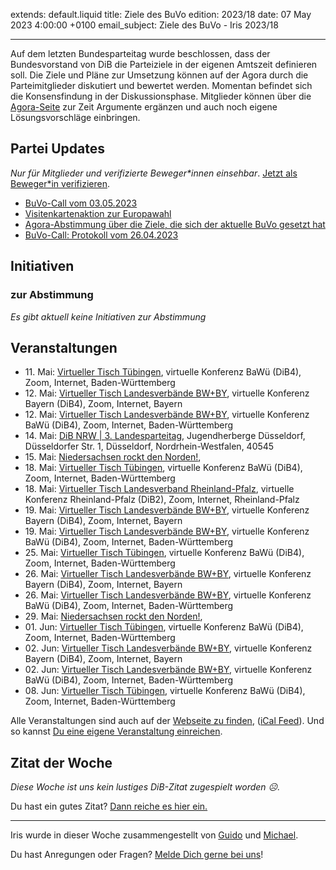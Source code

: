 
extends: default.liquid
title: Ziele des BuVo
edition: 2023/18
date: 07 May 2023 4:00:00 +0100
email_subject: Ziele des BuVo - Iris 2023/18

---
Auf dem letzten Bundesparteitag wurde beschlossen, dass der Bundesvorstand von DiB die Parteiziele in der eigenen Amtszeit definieren soll. Die Ziele und Pläne zur Umsetzung können auf der Agora durch die Parteimitglieder diskutiert und bewertet werden. Momentan befindet sich die Konsensfindung in der Diskussionsphase. Mitglieder können über die [Agora-Seite](https://abstimmen.dib.de/issue/11-konsensfindung-uber-die-ziele-des-buvo-bis-z-ende-der-amtszeit-kannst-du-diese-ziele-unterstutzen) zur Zeit Argumente ergänzen und auch noch eigene Lösungsvorschläge einbringen.


## Partei Updates

_Nur für Mitglieder und verifizierte Beweger\*innen einsehbar_. [Jetzt als Beweger\*in verifizieren](https://dib.de/bewegerin-werden/).

 - [BuVo-Call vom 03.05.2023](https://marktplatz.dib.de/t/buvo-call-vom-03-05-2023/39975)
 - [Visitenkartenaktion zur Europawahl](https://marktplatz.dib.de/t/visitenkartenaktion-zur-europawahl/39973)
 - [Agora-Abstimmung über die Ziele, die sich der aktuelle BuVo gesetzt hat](https://marktplatz.dib.de/t/agora-abstimmung-ueber-die-ziele-die-sich-der-aktuelle-buvo-gesetzt-hat/39971)
 - [BuVo-Call: Protokoll vom 26.04.2023](https://marktplatz.dib.de/t/buvo-call-protokoll-vom-26-04-2023/39966)

## Initiativen

### zur Abstimmung
_Es gibt aktuell keine Initiativen zur Abstimmung_

## Veranstaltungen

 - 11.&nbsp;Mai: [Virtueller Tisch Tübingen](https://dib.de/events/virtueller-tisch-tuebingen-2023-05-11/), virtuelle Konferenz BaWü (DiB4), Zoom, Internet, Baden-Württemberg
 - 12.&nbsp;Mai: [Virtueller Tisch Landesverbände BW+BY](https://dib.de/events/virtueller-tisch-landesverbaende-bwby-2-2023-05-12/), virtuelle Konferenz Bayern (DiB4), Zoom, Internet, Bayern
 - 12.&nbsp;Mai: [Virtueller Tisch Landesverbände BW+BY](https://dib.de/events/virtueller-tisch-landesverbaende-bwby-3-2023-05-12/), virtuelle Konferenz BaWü (DiB4), Zoom, Internet, Baden-Württemberg
 - 14.&nbsp;Mai: [DiB NRW | 3. Landesparteitag](https://dib.de/events/3-landesparteitag-von-dib-nrw/), Jugendherberge Düsseldorf, Düsseldorfer Str. 1, Düsseldorf, Nordrhein-Westfalen, 40545
 - 15.&nbsp;Mai: [Niedersachsen rockt den Norden!](https://dib.de/events/niedersachsen-call-2023-05-15/), 
 - 18.&nbsp;Mai: [Virtueller Tisch Tübingen](https://dib.de/events/virtueller-tisch-tuebingen-2023-05-18/), virtuelle Konferenz BaWü (DiB4), Zoom, Internet, Baden-Württemberg
 - 18.&nbsp;Mai: [Virtueller Tisch Landesverband Rheinland-Pfalz](https://dib.de/events/virtueller-tisch-landesverband-rheinland-pfalz-2023-05-18/), virtuelle Konferenz Rheinland-Pfalz (DiB2), Zoom, Internet, Rheinland-Pfalz
 - 19.&nbsp;Mai: [Virtueller Tisch Landesverbände BW+BY](https://dib.de/events/virtueller-tisch-landesverbaende-bwby-2-2023-05-19/), virtuelle Konferenz Bayern (DiB4), Zoom, Internet, Bayern
 - 19.&nbsp;Mai: [Virtueller Tisch Landesverbände BW+BY](https://dib.de/events/virtueller-tisch-landesverbaende-bwby-3-2023-05-19/), virtuelle Konferenz BaWü (DiB4), Zoom, Internet, Baden-Württemberg
 - 25.&nbsp;Mai: [Virtueller Tisch Tübingen](https://dib.de/events/virtueller-tisch-tuebingen-2023-05-25/), virtuelle Konferenz BaWü (DiB4), Zoom, Internet, Baden-Württemberg
 - 26.&nbsp;Mai: [Virtueller Tisch Landesverbände BW+BY](https://dib.de/events/virtueller-tisch-landesverbaende-bwby-2-2023-05-26/), virtuelle Konferenz Bayern (DiB4), Zoom, Internet, Bayern
 - 26.&nbsp;Mai: [Virtueller Tisch Landesverbände BW+BY](https://dib.de/events/virtueller-tisch-landesverbaende-bwby-3-2023-05-26/), virtuelle Konferenz BaWü (DiB4), Zoom, Internet, Baden-Württemberg
 - 29.&nbsp;Mai: [Niedersachsen rockt den Norden!](https://dib.de/events/niedersachsen-call-2023-05-29/), 
 - 01.&nbsp;Jun: [Virtueller Tisch Tübingen](https://dib.de/events/virtueller-tisch-tuebingen-2023-06-01/), virtuelle Konferenz BaWü (DiB4), Zoom, Internet, Baden-Württemberg
 - 02.&nbsp;Jun: [Virtueller Tisch Landesverbände BW+BY](https://dib.de/events/virtueller-tisch-landesverbaende-bwby-2-2023-06-02/), virtuelle Konferenz Bayern (DiB4), Zoom, Internet, Bayern
 - 02.&nbsp;Jun: [Virtueller Tisch Landesverbände BW+BY](https://dib.de/events/virtueller-tisch-landesverbaende-bwby-3-2023-06-02/), virtuelle Konferenz BaWü (DiB4), Zoom, Internet, Baden-Württemberg
 - 08.&nbsp;Jun: [Virtueller Tisch Tübingen](https://dib.de/events/virtueller-tisch-tuebingen-2023-06-08/), virtuelle Konferenz BaWü (DiB4), Zoom, Internet, Baden-Württemberg
 
Alle Veranstaltungen sind auch auf der [Webseite zu finden](https://dib.de/veranstaltungen/), ([iCal Feed](https://dib.de/?ical=1)). Und so kannst [Du eine eigene Veranstaltung einreichen](https://marktplatz.dib.de/t/eine-veranstaltung-auf-der-webseite-einreichen/21379).


## Zitat der Woche
_Diese Woche ist uns kein lustiges DiB-Zitat zugespielt worden ☹._

Du hast ein gutes Zitat? [Dann reiche es hier ein.](https://marktplatz.dib.de/t/fortsetzung-lustige-dib-zitate/24431)


---

Iris wurde in dieser Woche zusammengestellt von [Guido](https://marktplatz.dib.de/u/Guido/) und [Michael](https://marktplatz.dib.de/u/MichaelVoss/).

Du hast Anregungen oder Fragen? [Melde Dich gerne bei uns](https://marktplatz.dib.de/t/neu-iris-die-woechtliche-zusammenfasssung-zum-sonntagsbrunch/10990)!


